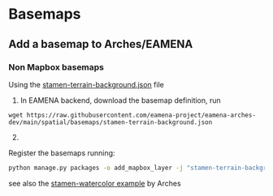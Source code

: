 # Basemaps

## Add a basemap to Arches/EAMENA


### Non Mapbox basemaps

Using the [stamen-terrain-background.json](https://github.com/eamena-project/eamena-arches-dev/blob/main/spatial/basemaps/stamen-terrain-background.json) file

1. In EAMENA backend, download the basemap definition, run

```wget https://raw.githubusercontent.com/eamena-project/eamena-arches-dev/main/spatial/basemaps/stamen-terrain-background.json```

2. 

Register the basemaps running:

```bash
python manage.py packages -o add_mapbox_layer -j "stamen-terrain-background.json" -n "stamen-terrain-background" -b
```

see also the [stamen-watercolor example](https://github.com/archesproject/arches-map-layers/tree/master#xyz-tileset) by Arches